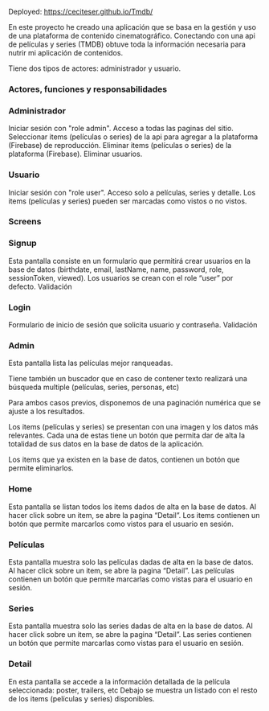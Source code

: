 Deployed: https://ceciteser.github.io/Tmdb/

En este proyecto he creado una aplicación que se basa en la gestión y uso de una plataforma de contenido cinematográfico. Conectando con una api de películas y series (TMDB) obtuve toda la información necesaria para nutrir mi aplicación de contenidos. 

Tiene dos tipos de actores: administrador y usuario.

### Actores, funciones y responsabilidades

### Administrador
Iniciar sesión con "role admin".
Acceso a todas las paginas del sitio.
Seleccionar items (películas o series) de la api para agregar a la plataforma (Firebase) de reproducción.
Eliminar items (películas o series) de la plataforma (Firebase).
Eliminar usuarios.

### Usuario
Iniciar sesión con "role user".
Acceso solo a películas, series y detalle.
Los items (películas y series) pueden ser marcadas como vistos o no vistos. 

### Screens

### Signup
Esta pantalla consiste en un formulario que permitirá crear usuarios en la base de datos (birthdate, email, lastName, name, password, role, sessionToken, viewed).
Los usuarios se crean con el role “user” por defecto.
Validación


### Login
Formulario de inicio de sesión que solicita usuario y contraseña.
Validación

### Admin
Esta pantalla lista las películas mejor ranqueadas.

Tiene también un buscador que en caso de contener texto realizará una búsqueda multiple (películas, series, personas, etc) 

Para ambos casos previos, disponemos de una paginación numérica que se ajuste a los resultados.

Los items (películas y series) se presentan con una imagen y los datos más relevantes. Cada una de estas tiene un botón que permita dar de alta la totalidad de sus datos en la base de datos de la aplicación.

Los items que ya existen en la base de datos, contienen un botón que permite eliminarlos.

### Home
Esta pantalla se listan todos los items dados de alta en la base de datos.
Al hacer click sobre un item, se abre la pagina “Detail”.
Los items contienen un botón que permite marcarlos como vistos para el usuario en sesión.

### Películas
Esta pantalla muestra solo las películas dadas de alta en la base de datos.
Al hacer click sobre un item, se abre la pagina “Detail”.
Las películas contienen un botón que permite marcarlas como vistas para el usuario en sesión.


### Series
Esta pantalla muestra solo las series dadas de alta en la base de datos.
Al hacer click sobre un item, se abre la pagina “Detail”.
Las series contienen un botón que permite marcarlas como vistas para el usuario en sesión.

### Detail
En esta pantalla se accede a la información detallada de la película seleccionada: poster, trailers, etc
Debajo se muestra un listado con el resto de los items (películas y series) disponibles. 
